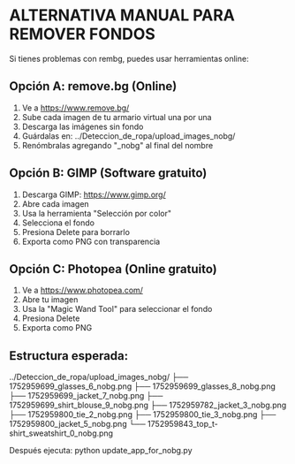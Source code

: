 # ALTERNATIVA MANUAL PARA REMOVER FONDOS

Si tienes problemas con rembg, puedes usar herramientas online:

## Opción A: remove.bg (Online)
1. Ve a https://www.remove.bg/
2. Sube cada imagen de tu armario virtual una por una
3. Descarga las imágenes sin fondo
4. Guárdalas en: ../Deteccion_de_ropa/upload_images_nobg/
5. Renómbralas agregando "_nobg" al final del nombre

## Opción B: GIMP (Software gratuito)
1. Descarga GIMP: https://www.gimp.org/
2. Abre cada imagen
3. Usa la herramienta "Selección por color" 
4. Selecciona el fondo
5. Presiona Delete para borrarlo
6. Exporta como PNG con transparencia

## Opción C: Photopea (Online gratuito)
1. Ve a https://www.photopea.com/
2. Abre tu imagen
3. Usa la "Magic Wand Tool" para seleccionar el fondo
4. Presiona Delete
5. Exporta como PNG

## Estructura esperada:
../Deteccion_de_ropa/upload_images_nobg/
├── 1752959699_glasses_6_nobg.png
├── 1752959699_glasses_8_nobg.png
├── 1752959699_jacket_7_nobg.png
├── 1752959699_shirt_blouse_9_nobg.png
├── 1752959782_jacket_3_nobg.png
├── 1752959800_tie_2_nobg.png
├── 1752959800_tie_3_nobg.png
├── 1752959800_jacket_5_nobg.png
└── 1752959843_top_t-shirt_sweatshirt_0_nobg.png

Después ejecuta: python update_app_for_nobg.py
